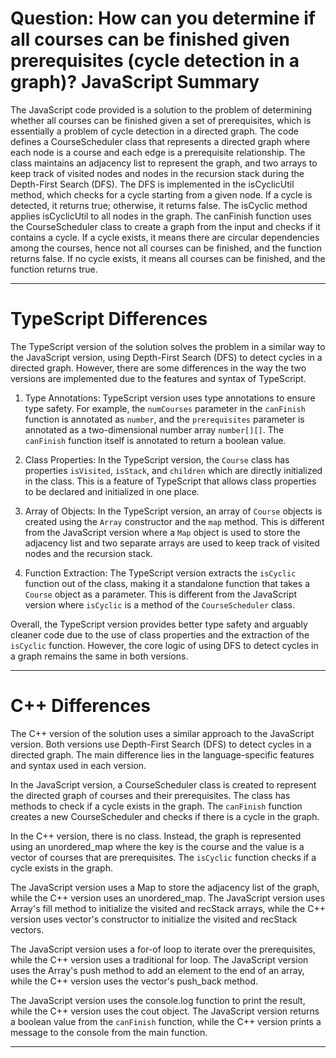 # Question: How can you determine if all courses can be finished given prerequisites (cycle detection in a graph)? JavaScript Summary

The JavaScript code provided is a solution to the problem of determining whether all courses can be finished given a set of prerequisites, which is essentially a problem of cycle detection in a directed graph. The code defines a CourseScheduler class that represents a directed graph where each node is a course and each edge is a prerequisite relationship. The class maintains an adjacency list to represent the graph, and two arrays to keep track of visited nodes and nodes in the recursion stack during the Depth-First Search (DFS). The DFS is implemented in the isCyclicUtil method, which checks for a cycle starting from a given node. If a cycle is detected, it returns true; otherwise, it returns false. The isCyclic method applies isCyclicUtil to all nodes in the graph. The canFinish function uses the CourseScheduler class to create a graph from the input and checks if it contains a cycle. If a cycle exists, it means there are circular dependencies among the courses, hence not all courses can be finished, and the function returns false. If no cycle exists, it means all courses can be finished, and the function returns true.

---

# TypeScript Differences

The TypeScript version of the solution solves the problem in a similar way to the JavaScript version, using Depth-First Search (DFS) to detect cycles in a directed graph. However, there are some differences in the way the two versions are implemented due to the features and syntax of TypeScript.

1. Type Annotations: TypeScript version uses type annotations to ensure type safety. For example, the `numCourses` parameter in the `canFinish` function is annotated as `number`, and the `prerequisites` parameter is annotated as a two-dimensional number array `number[][]`. The `canFinish` function itself is annotated to return a boolean value.

2. Class Properties: In the TypeScript version, the `Course` class has properties `isVisited`, `isStack`, and `children` which are directly initialized in the class. This is a feature of TypeScript that allows class properties to be declared and initialized in one place.

3. Array of Objects: In the TypeScript version, an array of `Course` objects is created using the `Array` constructor and the `map` method. This is different from the JavaScript version where a `Map` object is used to store the adjacency list and two separate arrays are used to keep track of visited nodes and the recursion stack.

4. Function Extraction: The TypeScript version extracts the `isCyclic` function out of the class, making it a standalone function that takes a `Course` object as a parameter. This is different from the JavaScript version where `isCyclic` is a method of the `CourseScheduler` class.

Overall, the TypeScript version provides better type safety and arguably cleaner code due to the use of class properties and the extraction of the `isCyclic` function. However, the core logic of using DFS to detect cycles in a graph remains the same in both versions.

---

# C++ Differences

The C++ version of the solution uses a similar approach to the JavaScript version. Both versions use Depth-First Search (DFS) to detect cycles in a directed graph. The main difference lies in the language-specific features and syntax used in each version.

In the JavaScript version, a CourseScheduler class is created to represent the directed graph of courses and their prerequisites. The class has methods to check if a cycle exists in the graph. The `canFinish` function creates a new CourseScheduler and checks if there is a cycle in the graph.

In the C++ version, there is no class. Instead, the graph is represented using an unordered_map where the key is the course and the value is a vector of courses that are prerequisites. The `isCyclic` function checks if a cycle exists in the graph.

The JavaScript version uses a Map to store the adjacency list of the graph, while the C++ version uses an unordered_map. The JavaScript version uses Array's fill method to initialize the visited and recStack arrays, while the C++ version uses vector's constructor to initialize the visited and recStack vectors.

The JavaScript version uses a for-of loop to iterate over the prerequisites, while the C++ version uses a traditional for loop. The JavaScript version uses the Array's push method to add an element to the end of an array, while the C++ version uses the vector's push_back method.

The JavaScript version uses the console.log function to print the result, while the C++ version uses the cout object. The JavaScript version returns a boolean value from the `canFinish` function, while the C++ version prints a message to the console from the main function.

---
